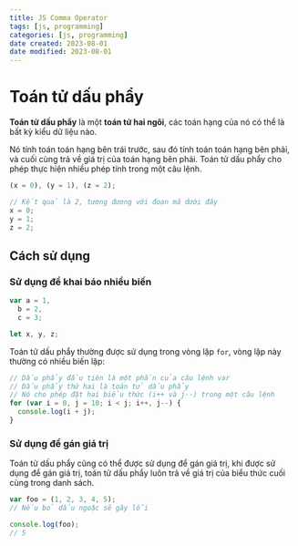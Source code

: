 ```yaml
---
title: JS Comma Operator
tags: [js, programming]
categories: [js, programming]
date created: 2023-08-01
date modified: 2023-08-01
---
```


# Toán tử dấu phẩy

**Toán tử dấu phẩy** là một **toán tử hai ngôi**, các toán hạng của nó có thể là bất kỳ kiểu dữ liệu nào.

Nó tính toán toán hạng bên trái trước, sau đó tính toán toán hạng bên phải, và cuối cùng trả về giá trị của toán hạng bên phải. Toán tử dấu phẩy cho phép thực hiện nhiều phép tính trong một câu lệnh.

```js
(x = 0), (y = 1), (z = 2);
```

```js
// Kết quả là 2, tương đương với đoạn mã dưới đây
x = 0;
y = 1;
z = 2;
```

## Cách sử dụng

### Sử dụng để khai báo nhiều biến

```js
var a = 1,
  b = 2,
  c = 3;

let x, y, z;
```

Toán tử dấu phẩy thường được sử dụng trong vòng lặp `for`, vòng lặp này thường có nhiều biến lặp:

```js
// Dấu phẩy đầu tiên là một phần của câu lệnh var
// Dấu phẩy thứ hai là toán tử dấu phẩy
// Nó cho phép đặt hai biểu thức (i++ và j--) trong một câu lệnh
for (var i = 0, j = 10; i < j; i++, j--) {
  console.log(i + j);
}
```

### Sử dụng để gán giá trị

Toán tử dấu phẩy cũng có thể được sử dụng để gán giá trị, khi được sử dụng để gán giá trị, toán tử dấu phẩy luôn trả về giá trị của biểu thức cuối cùng trong danh sách.

```js
var foo = (1, 2, 3, 4, 5);
// Nếu bỏ dấu ngoặc sẽ gây lỗi

console.log(foo);
// 5
```

